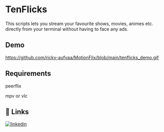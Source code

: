 
# TenFlicks

This scripts lets you stream your favourite shows, movies, animes etc. directly from your terminal without having to face any ads.

## Demo

https://github.com/ricky-aufvaa/MotionFlix/blob/main/tenflicks_demo.gif


## Requirements

peerflix

mpv   or vlc


## 🔗 Links
[![linkedin](https://img.shields.io/badge/linkedin-0A66C2?style=for-the-badge&logo=linkedin&logoColor=white)](https://www.linkedin.com/in/sarabjot-singh-93256b22b/)

